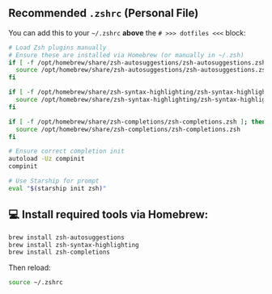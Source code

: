
## Recommended `.zshrc` (Personal File)

You can add this to your `~/.zshrc` **above** the `# >>> dotfiles <<<` block:

```bash
# Load Zsh plugins manually
# Ensure these are installed via Homebrew (or manually in ~/.zsh)
if [ -f /opt/homebrew/share/zsh-autosuggestions/zsh-autosuggestions.zsh ]; then
  source /opt/homebrew/share/zsh-autosuggestions/zsh-autosuggestions.zsh
fi

if [ -f /opt/homebrew/share/zsh-syntax-highlighting/zsh-syntax-highlighting.zsh ]; then
  source /opt/homebrew/share/zsh-syntax-highlighting/zsh-syntax-highlighting.zsh
fi

if [ -f /opt/homebrew/share/zsh-completions/zsh-completions.zsh ]; then
  source /opt/homebrew/share/zsh-completions/zsh-completions.zsh
fi

# Ensure correct completion init
autoload -Uz compinit
compinit

# Use Starship for prompt
eval "$(starship init zsh)"

```

## 💻 Install required tools via Homebrew:

```bash
brew install zsh-autosuggestions
brew install zsh-syntax-highlighting 
brew install zsh-completions
```

Then reload:

```bash
source ~/.zshrc
```